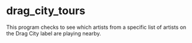 # drag_city_tours
This program checks to see which artists from a specific list of artists on the Drag City label are playing nearby.
